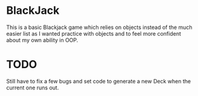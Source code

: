 # BlackJack

This is a basic Blackjack game which relies on objects instead of the much easier list as I wanted practice with objects and to feel more confident about my own ability in OOP.

# TODO 

Still have to fix a few bugs and set code to generate a new Deck when the current one runs out. 